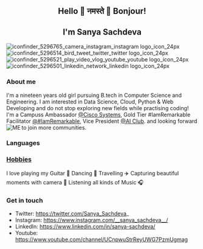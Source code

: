 ## <p align="center"> Hello 👋 नमस्ते 🙏 Bonjour! </p>
<h2 align="center">I'm Sanya Sachdeva </h2>

![iconfinder_5296765_camera_instagram_instagram logo_icon_24px](https://user-images.githubusercontent.com/69337392/123618371-c1199180-d825-11eb-8571-34adeb4e1fd9.png)
![iconfinder_5296514_bird_tweet_twitter_twitter logo_icon_24px](https://user-images.githubusercontent.com/69337392/123618374-c2e35500-d825-11eb-89c4-7859038ca6e2.png)
![iconfinder_5296521_play_video_vlog_youtube_youtube logo_icon_24px](https://user-images.githubusercontent.com/69337392/123618378-c4ad1880-d825-11eb-91dd-6a22b03ef0d7.png)
![iconfinder_5296501_linkedin_network_linkedin logo_icon_24px](https://user-images.githubusercontent.com/69337392/123618382-c5de4580-d825-11eb-9b4d-74015a4edb3f.png)

[iconfinder_5296765_camera_instagram_instagram logo_icon_24px]: https://www.instagram.com/__sanya_sachdeva__/
[iconfinder_5296514_bird_tweet_twitter_twitter logo_icon_24px]: https://twitter.com/Sanya_Sachdeva_
[iconfinder_5296521_play_video_vlog_youtube_youtube logo_icon_24px]: https://www.youtube.com/channel/UCnpwuStrReyUWG7PzmUgmag
[iconfinder_5296501_linkedin_network_linkedin logo_icon_24px]: https://www.linkedin.com/in/sanya-sachdeva/

### About me
I'm a nineteen years old girl pursuing B.tech in Computer Science and Engineering. I am interested in Data Science, Cloud, Python & Web Developing and do not stop exploring new fields while practising coding! I'm a Campuss Ambassador [@Cisco Systems](https://www.cisco.com/c/en_in/index.html), Gold Tier #IamRemarkable Facilitator [@#IamRemarkable](https://iamremarkable.withgoogle.com/), Vice President [@AI Club](https://www.linkedin.com/company/amity-ai-club/). 
and looking forward to join more communities. 
<img align="left" alt="ME" src="https://user-images.githubusercontent.com/69337392/123616629-181e6700-d824-11eb-82d2-4c16e64903a9.png">


### Languages

### [Hobbies](https://sanyasachdeva1.github.io/My-Website/)
I love playing my Guitar 🎸 Dancing 💃 Travelling ✈️ Capturing beautiful moments with camera 📸 Listening all kinds of Music 🎧

### Get in touch 
* Twitter: https://twitter.com/Sanya_Sachdeva_
* Instagram: https://www.instagram.com/__sanya_sachdeva__/
* LinkedIn: https://www.linkedin.com/in/sanya-sachdeva/
* Youtube: https://www.youtube.com/channel/UCnpwuStrReyUWG7PzmUgmag 
